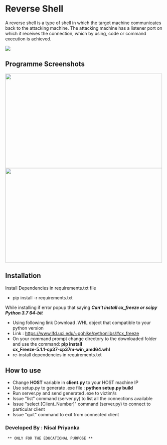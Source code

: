 <h1> <b> Reverse Shell </b> </h1>
<p> A reverse shell is a type of shell in which the target machine communicates back to the attacking machine. The attacking machine has a listener port on which it receives the connection, which by using, code or command execution is achieved.</p>
<img src="https://mk0resourcesinfm536w.kinstacdn.com/wp-content/uploads/ICMP-ReverseShell11042014.gif" align="center" />

<h2> Programme Screenshots </h2>
<img src="https://docs.google.com/uc?id=1uyv74t6MVsJYCilyR9bzUi63b3SDg8pq" width="500" height="300"/>
<img src="https://docs.google.com/uc?id=1PzhNtkaTBmFvaJWPJAB4qYC_pRnKVowS" width="500" height="300" />
<h2> Installation  </h2>
<p> Install Dependencies in requirements.txt file</p>
<ul> <li> pip install -r requirements.txt </li> </ul>
<p> While installing if error popup that saying <i> <b>Can't install cx_freeze or scipy Python 3.7 64-bit </i></b> </p>
<ul> 
  <li> Using following link Download .WHL object that compatible to your python version </li>
  <li> Link : <a href="https://www.lfd.uci.edu/~gohlke/pythonlibs/#cx_freeze" target="_blank">https://www.lfd.uci.edu/~gohlke/pythonlibs/#cx_freeze</a></li>
  <li> On your command prompt change directory to the downloaded folder and use the command: <b> pip install cx_Freeze‑5.1.1‑cp37‑cp37m‑win_amd64.whl </b></li>
  <li> re-install dependencies in requirements.txt </li>
</ul>

<h2>How to use</h2>
<ul> 
  <li> Change <b>HOST</b> variable in <b>client.py</b> to your HOST machine IP  </li>
  <li> Use setup.py to generate .exe file : <b> python setup.py build </b></li>
   <li> Run server.py and send generated .exe to victim/s </li>
  <li> Issue "list" command (server.py) to list all the connections available </li>
  <li> Issue "select [Client_Number]" command (server.py) to connect to particular client </li>
  <li> Issue "quit" command to exit from connected client </li>
</ul>

<h3> Developed By : Nisal Priyanka </h3>
<code> ** ONLY FOR THE EDUCATIONAL PURPOSE ** </code>
